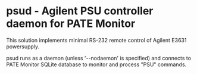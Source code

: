 # psud - Agilent PSU controller daemon for PATE Monitor

This solution implements minimal RS-232 remote control of Agilent E3631 powersupply.

psud runs as a daemon (unless '--nodaemon' is specified) and connects to PATE Monitor SQLite database to monitor and process "PSU" commands.
